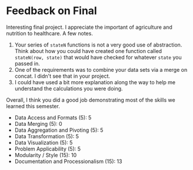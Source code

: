# Feedback on Final

Interesting final project.  I appreciate the important of agriculture and nutrition to healthcare. A few notes.
1. Your series of `stateN` functions is not a very good use of abstraction.  Think about how you could have created one function called `stateN(row, state)` that would have checked for whatever `state` you passed in.
2. One of the requirements was to combine your data sets via a merge on concat. I didn't see that in your project.
3. I could have used a bit more explanation along the way to help me understand the calculations you were doing.

Overall, I think you did a good job demonstrating most of the skills we learned this semester.

* Data Access and Formats (5): 5
* Data Merging (5): 0
* Data Aggregation and Pivoting (5): 5
* Data Transformation (5): 5
* Data Visualization (5): 5
* Problem Applicability (5): 5
* Modularity / Style (15): 10
* Documentation and Processionalism (15): 13

